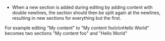 - When a new section is added during editing by adding content with double newlines, the section should then be split again at the newlines, resulting in new sections for everything but the first.

For example editing "My content" to "My content foo\n\nHello World" becomes two sections "My content foo" and "Hello World"
